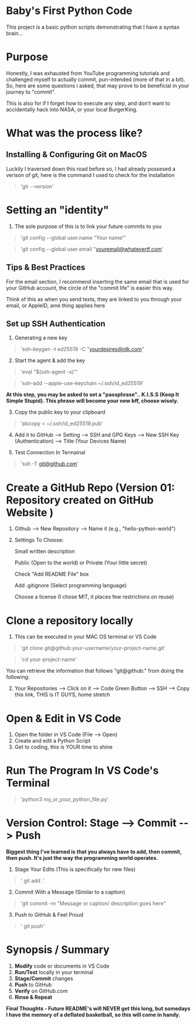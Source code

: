 # Baby's First Python Code 

This project is a basic python scripts demonstrating that I have a syntax brain...

# Purpose 
Honestly, I was exhausted from YouTube programming tutorials and challenged myself to actually commit, pun-intended (more of that in a bit). So, here are some questions i asked, that may prove to be beneficial in your journey to "commit".  

This is also for if I forget how to execute any step, and don't want to accidentally hack into NASA, or your local BurgerKing. 

# What was the process like? 

## Installing & Configuring Git on MacOS

Luckily I traversed down this road before so, I had already possesed a verison of git, here is the command I used to check for the installation 

> 'git --version'


# Setting an "identity" 
1. The sole purpose of this is to link your future commits to you 
      
> 'git config --global user.name "Your name"' 

> 'git config --global user.email "youremail@whatevertf.com'


## Tips & Best Practices 
For the email section, I recommend inserting the same email that is used for your GitHub account, the circle of the "commit life" is easier this way.
      
Think of this as when you send texts, they are linked to you through your email, or AppleID, ame thing applies here

      
## Set up SSH Authentication 

1. Generating a new key 
      
> 'ssh-keygen -t ed25519 -C "yourdesires@idk.com" 

2. Start the agent & add the key 

> 'eval "$(ssh-agent -s)"'
      
> 'ssh-add --apple-use-keychain ~/.ssh/id_ed25519'


 **At this step, you may be asked to set a "passphrase".. K.I.S.S (Keep It Simple Stupid). This phrase will become your new bff, choose wisely.**


3. Copy the public key to your clipboard 

> 'pbcopy < ~/.ssh/id_ed25519.pub'

4. Add it to GitHub --> Setting --> SSH and GPG Keys --> New SSH Key (Authentication) --> Title (Your Devices Name)

5. Test Connection In Termainal 

> 'ssh -T git@github.com'

# Create a GitHub Repo (Version 01: Repository created on GitHub Website )

1. Github --> New Repository --> Name it (e.g., "hello-python-world")

2. Settings To Choose:
      
      Small written description

      Public (Open to the world) or Private (Your little secret)

      Check "Add README File" box 

      Add .gitignore (Select programming language)

      Choose a license (I chose MIT, it places few restrictions on reuse)

# Clone a repository locally 
1. This can be executed in your MAC OS terminal or VS Code


> 'git clone git@github:your-username/your-project-name.git'
      
> 'cd your-project-name'

You can retrieve the information that follows "git@github:" from doing the following: 
      
2. Your Repositories --> Click on it --> Code Green Button --> SSH --> Copy this link, THIS is IT GUYS, home stretch

# Open & Edit in VS Code
1. Open the folder in VS Code (File --> Open)
2. Create and edit a Python Script 
3. Get to coding, this is YOUR time to shine

# Run The Program In VS Code's Terminal
> 'python3 my_or_your_python_file.py'

# Version Control: Stage --> Commit --> Push

**Biggest thing I've learned is that you always have to add, then commit, then push. It's just the way the programming world operates.**

1. Stage Your Edits (This is specifically for new files)
      
> ' git add .'

2. Commit With a Message (Similar to a caption)

> 'git commit -m "Message or caption/ description goes here" 

3. Push to GitHub & Feel Proud

> ' git push'


# Synopsis / Summary 
1. **Modify** code or documents in VS Code
2. **Run/Test** locally in your terminal
3. **Stage/Commit** changes 
4. **Push** to GitHub 
5. **Verify** on GitHub.com
6. **Rinse & Repeat**

**Final Thoughts - Future README's will NEVER get this long, but somedays I have the memory of a deflated basketball, so this will come in handy.** 






